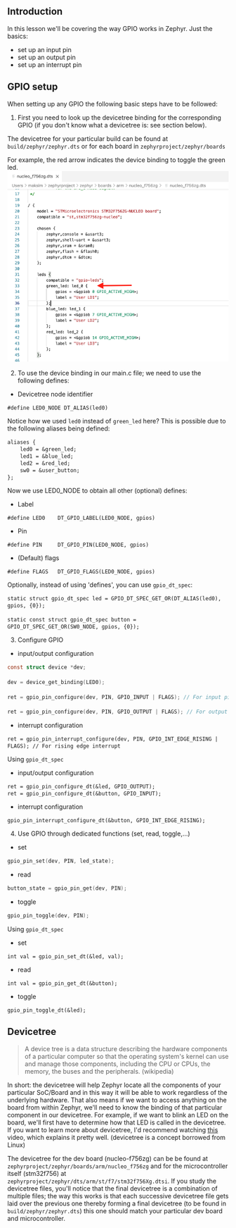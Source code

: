 ## Introduction
In this lesson we'll be covering the way GPIO works in Zephyr. Just the basics:
- set up an input pin
- set up an output pin
- set up an interrupt pin

## GPIO setup
When setting up any GPIO the following basic steps have to be followed:

1) First you need to look up the devicetree binding for the corresponding GPIO (if you don't know what a devicetree is: see section below).

The devicetree for your particular build can be found at `build/zephyr/zephyr.dts` or for each board in `zephyrproject/zephyr/boards`

For example, the red arrow indicates the device binding to toggle the green led.
![devicetree-binding](/images/gpio/devicetree-binding.png)

2) To use the device binding in our main.c file; we need to use the following defines:

- Devicetree node identifier

```
#define LED0_NODE DT_ALIAS(led0) 
```    
Notice how we used `led0` instead of `green_led` here? This is possible due to the following aliases being defined: 

```
aliases {
	led0 = &green_led;
	led1 = &blue_led;
	led2 = &red_led;
	sw0 = &user_button;
};
```

Now we use LED0_NODE to obtain all other (optional) defines:

- Label
    
```
#define LED0    DT_GPIO_LABEL(LED0_NODE, gpios)
```    

- Pin

```
#define PIN	    DT_GPIO_PIN(LED0_NODE, gpios)
```    

- (Default) flags
    
```
#define FLAGS	DT_GPIO_FLAGS(LED0_NODE, gpios)
```    

Optionally, instead of using 'defines', you can use `gpio_dt_spec`: 
    
```
static struct gpio_dt_spec led = GPIO_DT_SPEC_GET_OR(DT_ALIAS(led0), gpios, {0});

static const struct gpio_dt_spec button = GPIO_DT_SPEC_GET_OR(SW0_NODE, gpios, {0});
```

3)  Configure GPIO

- input/output configuration

```c
const struct device *dev;

dev = device_get_binding(LED0);

ret = gpio_pin_configure(dev, PIN, GPIO_INPUT | FLAGS); // For input pin

ret = gpio_pin_configure(dev, PIN, GPIO_OUTPUT | FLAGS); // For output pin
```

- interrupt configuration

```
ret = gpio_pin_interrupt_configure(dev, PIN, GPIO_INT_EDGE_RISING | FLAGS); // For rising edge interrupt
```

Using `gpio_dt_spec`
- input/output configuration

```
ret = gpio_pin_configure_dt(&led, GPIO_OUTPUT);
ret = gpio_pin_configure_dt(&button, GPIO_INPUT);
```

- interrupt configuration

```
gpio_pin_interrupt_configure_dt(&button, GPIO_INT_EDGE_RISING);
```
    
4)  Use GPIO through dedicated functions (set, read, toggle,...)

- set 

```c
gpio_pin_set(dev, PIN, led_state);
```

- read

```c
button_state = gpio_pin_get(dev, PIN);
```

- toggle

```c
gpio_pin_toggle(dev, PIN);
```

Using `gpio_dt_spec`

- set

```
int val = gpio_pin_set_dt(&led, val);
```

- read

```
int val = gpio_pin_get_dt(&button);
```

- toggle

```
gpio_pin_toggle_dt(&led);
```


## Devicetree
> A device tree is a data structure describing the hardware components of a particular computer so that the operating system's kernel can use and manage those components, including the CPU or CPUs, the memory, the buses and the peripherals. (wikipedia)

In short: the devicetree will help Zephyr locate all the components of your particular SoC/Board and in this way it will be able to work regardless of the underlying hardware. That also means if we want to access anything on the board from within Zephyr, we'll need to know the binding of that particular component in our devicetree. For example, if we want to blink an LED on the board, we'll first have to determine how that LED is called in the devicetree. If you want to learn more about devicetree, I'd recommend watching [this](https://www.youtube.com/watch?v=m_NyYEBxfn8) video, which explains it pretty well. (devicetree is a concept borrowed from Linux)

The devicetree for the dev board (nucleo-f756zg) can be be found at `zephyrproject/zephyr/boards/arm/nucleo_f756zg` and for the microcontroller itself (stm32f756) at `zephyrproject/zephyr/dts/arm/st/f7/stm32f756Xg.dtsi`. If you study the devicetree files, you'll notice that the final devicetree is a combination of multiple files; the way this works is that each successive devicetree file gets laid over the previous one thereby forming a final devicetree (to be found in `build/zephyr/zephyr.dts`) this one should match your particular dev board and microcontroller. 